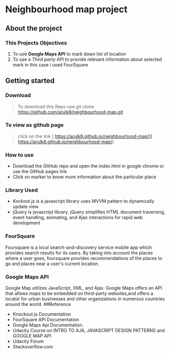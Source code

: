 
# Neighbourhood map project
## About the project
### This Projects Objectives
1. To use   **Google Maps API** to mark down list of location
2. To use a *Third party* API to  provide relevant information about selected mark in this case i used FourSquare

## Getting started 
### Download
  > To download this Repo use
  > git clone https://github.com/arulk8/neighbourhood-map.git 
  
  
### To view as github page
> click on the link  [ https://arulk8.github.io/neighbourhood-map/]( https://arulk8.github.io/neighbourhood-map/) 

### How to use

* Download the GitHub repo and open the index.html in google chrome
or use the GitHub pages link
*  Click on marker to know more information about the particular place
### Library Used
* Kockout.js  is a javascript library uses MVVM pattern to dynamically update view 
*  jQuery is javascript library. jQuery simplifies HTML document traversing, event handling, animating, and Ajax interactions for rapid web development
### FourSquare 
Foursquare is a local search-and-discovery service mobile app which provides search results for its users. By taking into account the places where a user goes, foursquare provides recommendations of the places  to go and places near a user's current location.
### Google Maps API
Google Map utilizes JavaScript, XML, and Ajax. Google Maps offers an API that allows maps to be embedded on third-party websites,and offers a locator for urban businesses and other organizations in numerous countries around the world.
##Reference
* Knockout.js Documentation
* FourSquare API Documentation
* Google Maps Api Documentation.
* Udacity Course on INTRO TO AJA,  JAVASCRIPT DESIGN PATTERNS and GOOGLE MAP API
*  Udacity Forum 
* Stackoverflow.com